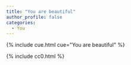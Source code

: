 ```yaml
---
title: "You are beautiful"
author_profile: false
categories:
  - You
---
```


{% include cue.html cue="You are beautiful" %}

{% include cc0.html %}